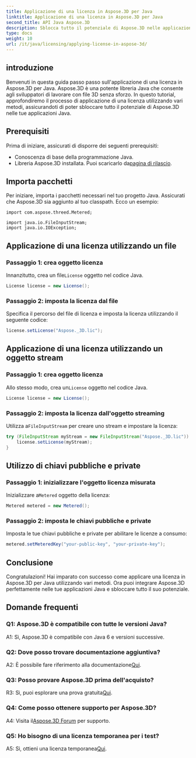 ```yaml
---
title: Applicazione di una licenza in Aspose.3D per Java
linktitle: Applicazione di una licenza in Aspose.3D per Java
second_title: API Java Aspose.3D
description: Sblocca tutto il potenziale di Aspose.3D nelle applicazioni Java seguendo la nostra guida completa sull'applicazione delle licenze.
type: docs
weight: 10
url: /it/java/licensing/applying-license-in-aspose-3d/
---
```

## introduzione

Benvenuti in questa guida passo passo sull'applicazione di una licenza in Aspose.3D per Java. Aspose.3D è una potente libreria Java che consente agli sviluppatori di lavorare con file 3D senza sforzo. In questo tutorial, approfondiremo il processo di applicazione di una licenza utilizzando vari metodi, assicurandoti di poter sbloccare tutto il potenziale di Aspose.3D nelle tue applicazioni Java.

## Prerequisiti

Prima di iniziare, assicurati di disporre dei seguenti prerequisiti:

- Conoscenza di base della programmazione Java.
-  Libreria Aspose.3D installata. Puoi scaricarlo da[pagina di rilascio](https://releases.aspose.com/3d/java/).

## Importa pacchetti

Per iniziare, importa i pacchetti necessari nel tuo progetto Java. Assicurati che Aspose.3D sia aggiunto al tuo classpath. Ecco un esempio:

```javaimport com.aspose.threed.License;
import com.aspose.threed.Metered;

import java.io.FileInputStream;
import java.io.IOException;
```

## Applicazione di una licenza utilizzando un file

### Passaggio 1: crea oggetto licenza

 Innanzitutto, crea un file`License` oggetto nel codice Java.

```java
License license = new License();
```

### Passaggio 2: imposta la licenza dal file

Specifica il percorso del file di licenza e imposta la licenza utilizzando il seguente codice:

```java
license.setLicense("Aspose._3D.lic");
```

## Applicazione di una licenza utilizzando un oggetto stream

### Passaggio 1: crea oggetto licenza

 Allo stesso modo, crea un`License` oggetto nel codice Java.

```java
License license = new License();
```

### Passaggio 2: imposta la licenza dall'oggetto streaming

 Utilizza a`FileInputStream` per creare uno stream e impostare la licenza:

```java
try (FileInputStream myStream = new FileInputStream("Aspose._3D.lic")) {
    license.setLicense(myStream);
}
```

## Utilizzo di chiavi pubbliche e private

### Passaggio 1: inizializzare l'oggetto licenza misurata

 Inizializzare a`Metered` oggetto della licenza:

```java
Metered metered = new Metered();
```

### Passaggio 2: imposta le chiavi pubbliche e private

Imposta le tue chiavi pubbliche e private per abilitare le licenze a consumo:

```java
metered.setMeteredKey("your-public-key", "your-private-key");
```

## Conclusione

Congratulazioni! Hai imparato con successo come applicare una licenza in Aspose.3D per Java utilizzando vari metodi. Ora puoi integrare Aspose.3D perfettamente nelle tue applicazioni Java e sbloccare tutto il suo potenziale.

## Domande frequenti

### Q1: Aspose.3D è compatibile con tutte le versioni Java?

A1: Sì, Aspose.3D è compatibile con Java 6 e versioni successive.

### Q2: Dove posso trovare documentazione aggiuntiva?

 A2: È possibile fare riferimento alla documentazione[Qui](https://reference.aspose.com/3d/java/).

### Q3: Posso provare Aspose.3D prima dell'acquisto?

 R3: Sì, puoi esplorare una prova gratuita[Qui](https://releases.aspose.com/).

### Q4: Come posso ottenere supporto per Aspose.3D?

 A4: Visita il[Aspose.3D Forum](https://forum.aspose.com/c/3d/18) per supporto.

### Q5: Ho bisogno di una licenza temporanea per i test?

 A5: Sì, ottieni una licenza temporanea[Qui](https://purchase.aspose.com/temporary-license/).
